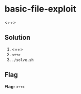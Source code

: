 # basic-file-exploit
*<++>*

## Solution
1. <++>
2. `<++>`
3. `./solve.sh`


## Flag
**Flag:** `<++>`
